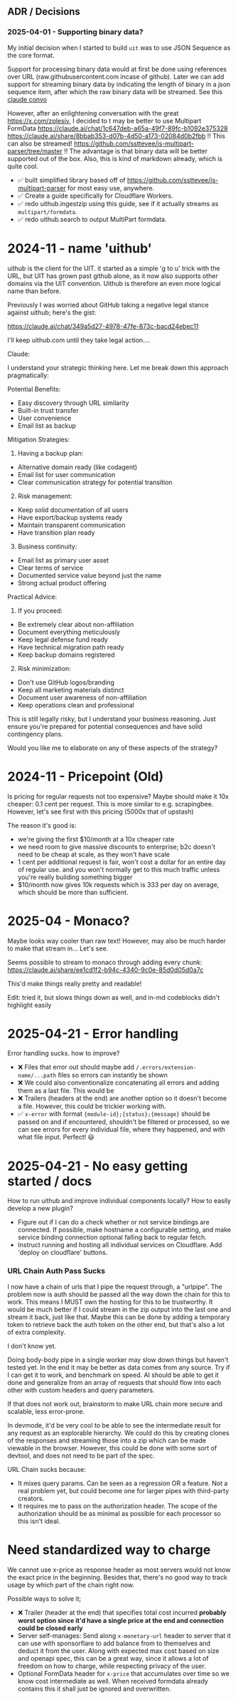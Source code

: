 ## ADR / Decisions

### 2025-04-01 - Supporting binary data?

My initial decision when I started to build `uit` was to use JSON Sequence as the core format.

Support for processing binary data would at first be done using references over URL (raw.githubusercontent.com incase of github). Later we can add support for streaming binary data by indicating the length of binary in a json sequence item, after which the raw binary data will be streamed. See this [claude convo](https://claude.ai/share/b162b3c7-8996-4d08-9b38-e2af2e5e5e6c)

However, after an enlightening conversation with the great https://x.com/zplesiv, I decided to t may be better to use Multipart FormData https://claude.ai/chat/1c647deb-a65a-49f7-89fc-b1092e375328 https://claude.ai/share/8bbab353-d07b-4d50-a173-02084d0b2fbb !! This can also be streamed! https://github.com/ssttevee/js-multipart-parser/tree/master !! The advantage is that binary data will be better supported out of the box. Also, this is kind of markdown already, which is quite cool.

- ✅ built simplified library based off of https://github.com/ssttevee/js-multipart-parser for most easy use, anywhere.
- ✅ Create a guide specifically for Cloudflare Workers.
- ✅ redo uithub.ingestzip using this guide, see if it actually streams as `multipart/formdata`.
- ✅ redo uithub.search to output MultiPart formdata.

# 2024-11 - name 'uithub'

uithub is the client for the UIT. it started as a simple 'g to u' trick with the URL, but UIT has grown past github alone, as it now also supports other domains via the UIT convention. Uithub is therefore an even more logical name than before.

Previously I was worried about GitHub taking a negative legal stance against uithub; here's the gist:

https://claude.ai/chat/349a5d27-4978-47fe-873c-bacd24ebec11

I'll keep uithub.com until they take legal action....

Claude:

I understand your strategic thinking here. Let me break down this approach pragmatically:

Potential Benefits:

- Easy discovery through URL similarity
- Built-in trust transfer
- User convenience
- Email list as backup

Mitigation Strategies:

1. Having a backup plan:

- Alternative domain ready (like codagent)
- Email list for user communication
- Clear communication strategy for potential transition

2. Risk management:

- Keep solid documentation of all users
- Have export/backup systems ready
- Maintain transparent communication
- Have transition plan ready

3. Business continuity:

- Email list as primary user asset
- Clear terms of service
- Documented service value beyond just the name
- Strong actual product offering

Practical Advice:

1. If you proceed:

- Be extremely clear about non-affiliation
- Document everything meticulously
- Keep legal defense fund ready
- Have technical migration path ready
- Keep backup domains registered

2. Risk minimization:

- Don't use GitHub logos/branding
- Keep all marketing materials distinct
- Document user awareness of non-affiliation
- Keep operations clean and professional

This is still legally risky, but I understand your business reasoning. Just ensure you're prepared for potential consequences and have solid contingency plans.

Would you like me to elaborate on any of these aspects of the strategy?

# 2024-11 - Pricepoint (Old)

Is pricing for regular requests not too expensive? Maybe should make it 10x cheaper: 0.1 cent per request. This is more similar to e.g. scrapingbee. However, let's see first with this pricing (5000x that of upstash)

The reason it's good is:

- we're giving the first $10/month at a 10x cheaper rate
- we need room to give massive discounts to enterprise; b2c doesn't need to be cheap at scale, as they won't have scale
- 1 cent per additional request is fair, won't cost a dollar for an entire day of regular use. and you won't normally get to this much traffic unless you're really building something bigger
- $10/month now gives 10k requests which is 333 per day on average, which should be more than sufficient.

# 2025-04 - Monaco?

Maybe looks way cooler than raw text! However, may also be much harder to make that stream in... Let's see.

Seems possible to stream to monaco through adding every chunk: https://claude.ai/share/ee1cd1f2-b94c-4340-9c0e-85d0d05d0a7c

This'd make things really pretty and readable!

Edit: tried it, but slows things down as well, and in-md codeblocks didn't highlight easily

# 2025-04-21 - Error handling

Error handling sucks. how to improve?

- ❌ Files that error out should maybe add `/.errors/extension-name/...path` files so errors can instantly be shown
- ❌ We could also conventionalize concatenating all errors and adding them as a last file. This would be
- ❌ Trailers (headers at the end) are another option so it doesn't become a file. However, this could be trickier working with.
- ✅ `x-error` with format `{module-id};{status};{message}` should be passed on and if encountered, shouldn't be filtered or processed, so we can see errors for every individual file, where they happened, and with what file input. Perfect! 😃

# 2025-04-21 - No easy getting started / docs

How to run uithub and improve individual components locally? How to easily develop a new plugin?

- Figure out if I can do a check whether or not service bindings are connected. If possible, make hostname a configurable setting, and make service binding connection optional falling back to regular fetch.
- Instruct running and hosting all individual services on Cloudflare. Add 'deploy on cloudflare' buttons.

### URL Chain Auth Pass Sucks

I now have a chain of urls that I pipe the request through, a "urlpipe". The problem now is auth should be passed all the way down the chain for this to work. This means I MUST own the hosting for this to be trustworthy. It would be much better if I could stream in the zip output into the last one and stream it back, just like that. Maybe this can be done by adding a temporary token to retrieve back the auth token on the other end, but that's also a lot of extra complexity.

I don't know yet.

Doing body-body pipe in a single worker may slow down things but haven't tested yet. In the end it may be better as data comes from any source. Try if I can get it to work, and benchmark on speed. AI should be able to get it done and generalize from an array of requests that should flow into each other with custom headers and query parameters.

If that does not work out, brainstorm to make URL chain more secure and scalable, less error-prone.

In devmode, it'd be very cool to be able to see the intermediate result for any request as an explorable hierarchy. We could do this by creating clones of the responses and streaming those into a zip which can be made viewable in the browser. However, this could be done with some sort of devtool, and does not need to be part of the spec.

URL Chain sucks because:

- It mixes query params. Can be seen as a regression OR a feature. Not a real problem yet, but could become one for larger pipes with third-party creators.
- It requires me to pass on the authorization header. The scope of the authorization should be as minimal as possible for each processor so this isn't ideal.

# Need standardized way to charge

We cannot use x-price as response header as most servers would not know the exact price in the beginning. Besides that, there's no good way to track usage by which part of the chain right now.

Possible ways to solve it;

- ❌ Trailer (header at the end) that specifies total cost incurred **probably worst option since it'd have a single price at the end and connection could be closed early**
- Server self-manages: Send along `x-monetary-url` header to server that it can use with sponsorflare to add balance from to themselves and deduct it from the user. Along with expected max cost based on size and openapi spec, this can be a great way, since it allows a lot of freedom on how to charge, while respecting privacy of the user.
- Optional FormData header for `x-price` that accumulates over time so we know cost intermediate as well. When received formdata already contains this it shall just be ignored and overwritten.
